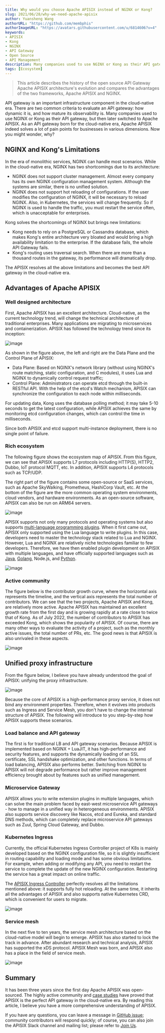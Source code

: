 ```yaml
---
title: Why would you choose Apache APISIX instead of NGINX or Kong?
slug: 2021/06/28/why-we-need-apache-apisix
author: Yuansheng Wang
authorURL: "https://github.com/membphis"
authorImageURL: "https://avatars.githubusercontent.com/u/6814606?v=4"
keywords:
- APISIX
- Kong
- NGINX
- API Gateway
- Open Source
- API Management
description: Many companies used to use NGINX or Kong as their API gateway but switched to Apache APISIX now. As an Open Source API Gateway, Apache APISIX solves a lot of pain points for businesses.
tags: [Ecosystem]
---
```


> This article describes the history of the open source API Gateway Apache APISIX architecture's evolution and compares the advantages of the two frameworks, Apache APISIX and NGINX.

<!--truncate-->

API gateway is an important infrastructure component in the cloud-native era. There are two common criteria to evaluate an API gateway: how dynamic it is, and how mature its observability is. Many companies used to use NGINX or Kong as their API gateway, but then later switched to Apache APISIX. As an API gateway born for the cloud-native era, Apache APISIX indeed solves a lot of pain points for businesses in various dimensions. Now you might wonder, why?

## NGINX and Kong's Limitations

In the era of monolithic services, NGINX can handle most scenarios. While in the cloud-native era, NGINX has two shortcomings due to its architecture:

- NGINX does not support cluster management. Almost every company has its own NGINX configuration management system. Although the systems are similar, there is no unified solution.
- NGINX does not support hot reloading of configurations. If the user modifies the configuration of NGINX, it will be necessary to reload NGINX. Also, in Kubernetes, the services will change frequently. So if NGINX is used to handle the traffic, you must restart the service often, which is unacceptable for enterprises.

Kong solves the shortcomings of NGINX but brings new limitations:

- Kong needs to rely on a PostgreSQL or Cassandra database, which makes Kong's entire architecture very bloated and would bring a high availability limitation to the enterprise. If the database fails, the whole API Gateway fails.
- Kong's routing uses traversal search. When there are more than a thousand routes in the gateway, its performance will dramatically drop.

The APISIX resolves all the above limitations and becomes the best API gateway in the cloud-native era. 

## Advantages of Apache APISIX

### Well designed architecture

First, Apache APISIX has an excellent architecture. Cloud-native, as the current technology trend, will change the technical architecture of traditional enterprises. Many applications are migrating to microservices and containerization. APISIX has followed the technology trend since its inception:

![image](https://api7.ai/wp-content/uploads/2022/07/1.png)

As shown in the figure above, the left and right are the Data Plane and the Control Plane of APISIX:

- Data Plane: Based on NGINX's network library (without using NGINX's route matching, static configuration, and C modules), it uses Lua and NGINX to dynamically control request traffic;
- Control Plane: Administrators can operate etcd through the built-in RESTful API. With the help of the etcd's Watch mechanism, APISIX can synchronize the configuration to each node within milliseconds.

For updating data, Kong uses the database polling method; it may take 5-10 seconds to get the latest configuration, while APISIX achieves the same by monitoring etcd configuration changes, which can control the time in milliseconds.

Since both APISIX and etcd support multi-instance deployment, there is no single point of failure.

### Rich ecosystem

The following figure shows the ecosystem map of APISIX. From this figure, we can see that APISIX supports L7 protocols including HTTP(S), HTTP2, Dubbo, IoT protocol MQTT, etc. In addition, APISIX supports L4 protocols such as TCP/UDP.

The right part of the figure contains some open-source or SaaS services, such as Apache SkyWalking, Prometheus, HashiCorp Vault, etc. At the bottom of the figure are the more common operating system environments, cloud vendors, and hardware environments. As an open-source software, APISIX can also be run on ARM64 servers.

![image](https://api7.ai/wp-content/uploads/2022/07/2.png)

APISIX supports not only many protocols and operating systems but also supports [multi-language programming plugins](https://apisix.apache.org/docs/). When it first came out, APISIX only supported using the Lua language to write plugins. In this case, developers need to master the technology stack related to Lua and NGINX. However, Lua and NGINX are relatively niche technologies familiar to few developers. Therefore, we have then enabled plugin development on APISIX with multiple languages, and have officially supported languages such as [Java](https://apisix.apache.org/docs/java-plugin-runner/development/), [Golang](https://apisix.apache.org/docs/go-plugin-runner/getting-started/), Node.js, and [Python](https://apisix.apache.org/docs/python-plugin-runner/getting-started/).

![image](https://api7.ai/wp-content/uploads/2022/07/3.png)

### Active community

The figure below is the contributor growth curve, where the horizontal axis represents the timeline, and the vertical axis represents the total number of contributors. We can see that the two projects, Apache APISIX and Kong, are relatively more active. Apache APISIX has maintained an excellent growth rate from the first day and is growing rapidly at a rate close to twice that of Kong. As of July 2022, the number of contributors to APISIX has exceeded Kong, which shows the popularity of APISIX. Of course, there are many other ways to evaluate the activity of a project, such as the monthly active issues, the total number of PRs, etc. The good news is that APISIX is also unrivaled in these aspects.

![image](https://api7.ai/wp-content/uploads/2022/07/4.png)

## Unified proxy infrastructure

From the figure below, I believe you have already understood the goal of APISIX: unifying the proxy infrastructure.

![image](https://api7.ai/wp-content/uploads/2022/07/5.png)

Because the core of APISIX is a high-performance proxy service, it does not bind any environment properties. Therefore, when it evolves into products such as Ingress and Service Mesh, you don't have to change the internal structure of APISIX. The following will introduce to you step-by-step how APISIX supports these scenarios.

### Load balance and API gateway

The first is for traditional LB and API gateway scenarios. Because APISIX is implemented based on NGINX + LuaJIT, it has high-performance and security features, and supports the dynamically loading of an SSL certificate, SSL handshake optimization, and other functions. In terms of load balancing, APISIX also performs better. Switching from NGINX to APISIX will not degrade performance but rather improve management efficiency brought about by features such as unified management.

### Microservice Gateway

APISIX allows you to write extension plugins in multiple languages, which can solve the main problem faced by east-west microservice API gateways - how to manage in a unified way in heterogeneous environments. APISIX also supports service discovery like Nacos, etcd and Eureka, and standard DNS methods, which can completely replace microservice API gateways such as Zuul, Spring Cloud Gateway, and Dubbo.

### Kubernetes Ingress

Currently, the official Kubernetes Ingress Controller project of K8s is mainly developed based on the NGINX configuration file, so it is slightly insufficient in routing capability and loading mode and has some obvious limitations. For example, when adding or modifying any API, you need to restart the service to complete the update of the new NGINX configuration. Restarting the service has a great impact on online traffic.

The [APISIX Ingress Controller](https://apisix.apache.org/docs/ingress-controller/getting-started/) perfectly resolves all the limitations mentioned above: it supports fully hot reloading. At the same time, it inherits all the advantages of APISIX and also supports native Kubernetes CRD, which is convenient for users to migrate.

![image](https://api7.ai/wp-content/uploads/2022/09/6.png)

### Service mesh

In the next five to ten years, the service mesh architecture based on the cloud-native model will begin to emerge. APISIX has also started to lock the track in advance. After abundant research and technical analysis, APISIX has supported the xDS protocol. APISIX Mesh was born, and APISIX also has a place in the field of service mesh.

![image](https://api7.ai/wp-content/uploads/2022/09/7.png)

## Summary

It has been three years since the first day Apache APISIX was open-sourced. The highly active community and [case studies](https://apisix.apache.org/blog/tags/case-studies/) have proved that APISIX is the perfect API gateway in the cloud-native era. By reading this article, I believe you have a more comprehensive understanding of APISIX.

If you have any questions, you can leave a message in [GitHub issue](https://github.com/apache/apisix/issues); community contributors will respond quickly; of course, you can also join the APISIX Slack channel and mailing list; please refer to [Join Us](https://apisix.apache.org/docs/general/join/).
